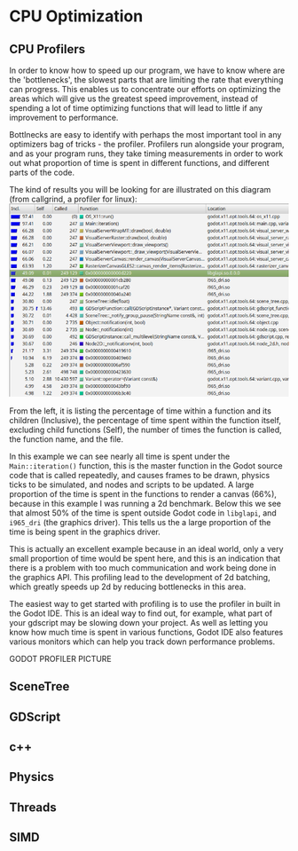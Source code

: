 # CPU Optimization

## CPU Profilers
In order to know how to speed up our program, we have to know where are the 'bottlenecks', the slowest parts that are limiting the rate that everything can progress. This enables us to concentrate our efforts on optimizing the areas which will give us the greatest speed improvement, instead of spending a lot of time optimizing functions that will lead to little if any improvement to performance.

Bottlnecks are easy to identify with perhaps the most important tool in any optimizers bag of tricks - the profiler. Profilers run alongside your program, and as your program runs, they take timing measurements in order to work out what proportion of time is spent in different functions, and different parts of the code.

The kind of results you will be looking for are illustrated on this diagram (from callgrind, a profiler for linux):
![valgrind](images_cpu/valgrind.png)

From the left, it is listing the percentage of time within a function and its children (Inclusive), the percentage of time spent within the function itself, excluding child functions (Self), the number of times the function is called, the function name, and the file.

In this example we can see nearly all time is spent under the `Main::iteration()` function, this is the master function in the Godot source code that is called repeatedly, and causes frames to be drawn, physics ticks to be simulated, and nodes and scripts to be updated. A large proportion of the time is spent in the functions to render a canvas (66%), because in this example I was running a 2d benchmark. Below this we see that almost 50% of the time is spent outside Godot code in `libglapi`, and `i965_dri` (the graphics driver). This tells us the a large proportion of the time is being spent in the graphics driver.

This is actually an excellent example because in an ideal world, only a very small proportion of time would be spent here, and this is an indication that there is a problem with too much communication and work being done in the graphics API. This profiling lead to the development of 2d batching, which greatly speeds up 2d by reducing bottlenecks in this area.

The easiest way to get started with profiling is to use the profiler in built in the Godot IDE. This is an ideal way to find out, for example, what part of your gdscript may be slowing down your project. As well as letting you know how much time is spent in various functions, Godot IDE also features various monitors which can help you track down performance problems.

GODOT PROFILER PICTURE

## SceneTree

## GDScript

## c++

## Physics

## Threads

## SIMD


